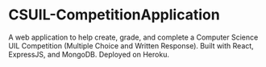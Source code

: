 # CSUIL-CompetitionApplication
A web application to help create, grade, and complete a Computer Science UIL Competition (Multiple Choice and Written Response). Built with React, ExpressJS, and MongoDB. Deployed on Heroku.
